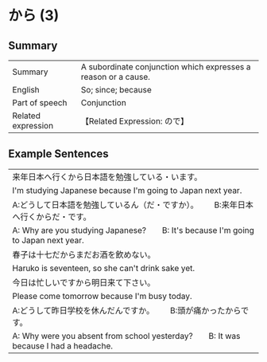 # から (3)

## Summary

<table><tr>   <td>Summary</td>   <td>A subordinate conjunction which expresses a reason or a cause.</td></tr><tr>   <td>English</td>   <td>So; since; because</td></tr><tr>   <td>Part of speech</td>   <td>Conjunction</td></tr><tr>   <td>Related expression</td>   <td>【Related Expression: ので】</td></tr></table>

## Example Sentences

<table><tr><td>来年日本へ行くから日本語を勉強している・います。</td></tr><tr><td>I'm studying Japanese because I'm going to Japan next year.</td></tr><tr><td>A:どうして日本語を勉強しているん（だ・ですか）。  B:来年日本へ行くからだ・です。</td></tr><tr><td>A: Why are you studying Japanese?&emsp;&emsp;B: It's because I'm going to Japan next year.</td></tr><tr><td>春子は十七だからまだお酒を飲めない。</td></tr><tr><td>Haruko is seventeen, so she can't drink sake yet.</td></tr><tr><td>今日は忙しいですから明日来て下さい。</td></tr><tr><td>Please come tomorrow because I'm busy today.</td></tr><tr><td>A:どうして昨日学校を休んだんですか。  B:頭が痛かったからです。</td></tr><tr><td>A: Why were you absent from school yesterday?&emsp;&emsp;B: It was because I had a headache.</td></tr></table>

